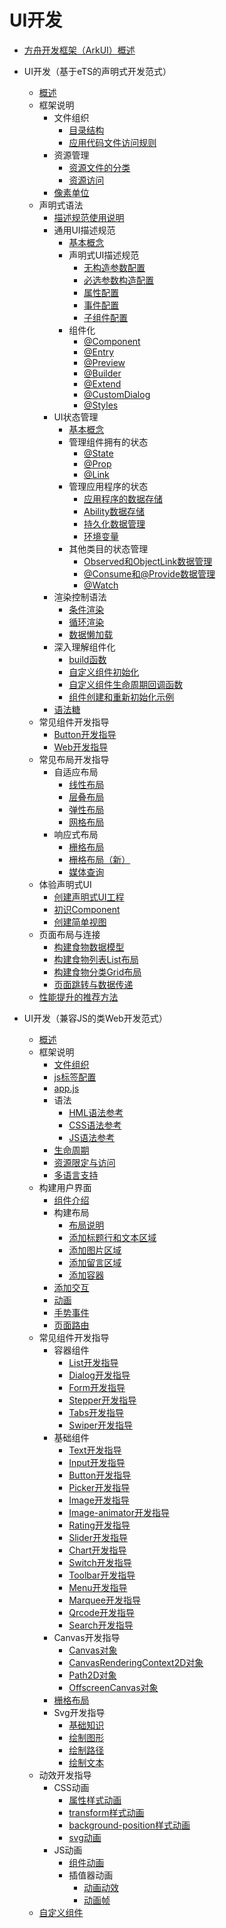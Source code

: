 # UI开发

- [方舟开发框架（ArkUI）概述](arkui-overview.md)
- UI开发（基于eTS的声明式开发范式）
    - [概述](ui-ts-overview.md)
    - 框架说明
        - 文件组织
            - [目录结构](ts-framework-directory.md)
            - [应用代码文件访问规则](ts-framework-file-access-rules.md)
        - 资源管理
            - [资源文件的分类](ui-ts-basic-resource-file-categories.md)
            - [资源访问](ts-resource-access.md)
        - [像素单位](ts-pixel-units.md)
    - 声明式语法
        - [描述规范使用说明](ts-syntax-intro.md)
        - 通用UI描述规范
            - [基本概念](ts-general-ui-concepts.md)
            - 声明式UI描述规范
                - [无构造参数配置](ts-parameterless-configuration.md)
                - [必选参数构造配置](ts-configuration-with-mandatory-parameters.md)
                - [属性配置](ts-attribution-configuration.md)
                - [事件配置](ts-event-configuration.md)
                - [子组件配置](ts-child-component-configuration.md)
            - 组件化
                - [@Component](ts-component-based-component.md)
                - [@Entry](ts-component-based-entry.md)
                - [@Preview](ts-component-based-preview.md)
                - [@Builder](ts-component-based-builder.md)
                - [@Extend](ts-component-based-extend.md)
                - [@CustomDialog](ts-component-based-customdialog.md)
                - [@Styles](ts-component-based-styles.md)
        - UI状态管理
            - [基本概念](ts-ui-state-mgmt-concepts.md)
            - 管理组件拥有的状态
                - [@State](ts-component-states-state.md)
                - [@Prop](ts-component-states-prop.md)
                - [@Link](ts-component-states-link.md)
            - 管理应用程序的状态
                - [应用程序的数据存储](ts-application-states-appstorage.md)
                - [Ability数据存储](ui-ts-local-storage.md)
                - [持久化数据管理](ts-application-states-apis-persistentstorage.md)
                - [环境变量](ts-application-states-apis-environment.md)
            - 其他类目的状态管理
                - [Observed和ObjectLink数据管理](ts-other-states-observed-objectlink.md)
                - [@Consume和@Provide数据管理](ts-other-states-consume-provide.md)
                - [@Watch](ts-other-states-watch.md)
        - 渲染控制语法
            - [条件渲染](ts-rending-control-syntax-if-else.md)
            - [循环渲染](ts-rending-control-syntax-foreach.md)
            - [数据懒加载](ts-rending-control-syntax-lazyforeach.md)
        - 深入理解组件化
            - [build函数](ts-function-build.md)
            - [自定义组件初始化](ts-custom-component-initialization.md)
            - [自定义组件生命周期回调函数](ts-custom-component-lifecycle-callbacks.md)
            - [组件创建和重新初始化示例](ts-component-creation-re-initialization.md)
        - [语法糖](ts-syntactic-sugar.md)
    - 常见组件开发指导
        - [Button开发指导](ui-ts-basic-components-button.md)
        - [Web开发指导](ui-ts-components-web.md)
    - 常见布局开发指导
        - 自适应布局
            - [线性布局](ui-ts-layout-linear.md)
            - [层叠布局](ui-ts-layout-stack.md)
            - [弹性布局](ui-ts-layout-flex.md)
            - [网格布局](ui-ts-layout-grid.md)
        - 响应式布局
            - [栅格布局](ui-ts-layout-grid-container.md)
            - [栅格布局（新）](ui-ts-layout-grid-container-new.md)
            - [媒体查询](ui-ts-layout-mediaquery.md)
    - 体验声明式UI
        - [创建声明式UI工程](ui-ts-creating-project.md)
        - [初识Component](ui-ts-components.md)
        - [创建简单视图](ui-ts-creating-simple-page.md)
    - 页面布局与连接
        - [构建食物数据模型](ui-ts-building-data-model.md)
        - [构建食物列表List布局](ui-ts-building-category-list-layout.md)
        - [构建食物分类Grid布局](ui-ts-building-category-grid-layout.md)
        - [页面跳转与数据传递](ui-ts-page-redirection-data-transmission.md)
    - [性能提升的推荐方法](ts-performance-improvement-recommendation.md)
    
- UI开发（兼容JS的类Web开发范式）
    - [概述](ui-js-overview.md)
    - 框架说明
        - [文件组织](js-framework-file.md)
        - [js标签配置](js-framework-js-tag.md)
        - [app.js](js-framework-js-file.md)
        - 语法
            - [HML语法参考](js-framework-syntax-hml.md)
            - [CSS语法参考](js-framework-syntax-css.md)
            - [JS语法参考](js-framework-syntax-js.md)
        - [生命周期](js-framework-lifecycle.md)
        - [资源限定与访问](js-framework-resource-restriction.md)
        - [多语言支持](js-framework-multiple-languages.md)
    - 构建用户界面
        - [组件介绍](ui-js-building-ui-component.md)
        - 构建布局
            - [布局说明](ui-js-building-ui-layout-intro.md)
            - [添加标题行和文本区域](ui-js-building-ui-layout-text.md)
            - [添加图片区域](ui-js-building-ui-layout-image.md)
            - [添加留言区域](ui-js-building-ui-layout-comment.md)
            - [添加容器](ui-js-building-ui-layout-external-container.md)
        - [添加交互](ui-js-building-ui-interactions.md)
        - [动画](ui-js-building-ui-animation.md)
        - [手势事件](ui-js-building-ui-event.md)
        - [页面路由](ui-js-building-ui-routes.md)
    - 常见组件开发指导
        - 容器组件
            - [List开发指导](ui-js-components-list.md)
            - [Dialog开发指导](ui-js-components-dialog.md)
            - [Form开发指导](ui-js-components-form.md)
            - [Stepper开发指导](ui-js-components-stepper.md)
            - [Tabs开发指导](ui-js-component-tabs.md)
            - [Swiper开发指导](ui-js-components-swiper.md)
        - 基础组件
            - [Text开发指导](ui-js-components-text.md)
            - [Input开发指导](ui-js-components-input.md)
            - [Button开发指导](ui-js-components-button.md)
            - [Picker开发指导](ui-js-components-picker.md)
            - [Image开发指导](ui-js-components-images.md)
            - [Image-animator开发指导](ui-js-components-image-animator.md)
            - [Rating开发指导](ui-js-components-rating.md)
            - [Slider开发指导](ui-js-components-slider.md)
            - [Chart开发指导](ui-js-components-chart.md)
            - [Switch开发指导](ui-js-components-switch.md)
            - [Toolbar开发指导](ui-js-components-toolbar.md)
            - [Menu开发指导](ui-js-components-menu.md)
            - [Marquee开发指导](ui-js-components-marquee.md)
            - [Qrcode开发指导](ui-js-components-qrcode.md)
            - [Search开发指导](ui-js-components-search.md)
        - Canvas开发指导
            - [Canvas对象](ui-js-components-canvas.md)
            - [CanvasRenderingContext2D对象](ui-js-components-canvasrenderingcontext2d.md)
            - [Path2D对象](ui-js-components-path2d.md)
            - [OffscreenCanvas对象](ui-js-components-offscreencanvas.md)
        - [栅格布局](ui-js-components-grid.md)
        - Svg开发指导
            - [基础知识](ui-js-components-svg-overview.md)
            - [绘制图形](ui-js-components-svg-graphics.md)
            - [绘制路径](ui-js-components-svg-path.md)
            - [绘制文本](ui-js-components-svg-text.md)
    - 动效开发指导
        - CSS动画
            - [属性样式动画](ui-js-animate-attribute-style.md)
            - [transform样式动画](ui-js-animate-transform.md)
            - [background-position样式动画](ui-js-animate-background-position-style.md)
            - [svg动画](ui-js-animate-svg.md)
        - JS动画
            - [组件动画](ui-js-animate-component.md)
            - 插值器动画
                - [动画动效](ui-js-animate-dynamic-effects.md)
                - [动画帧](ui-js-animate-frame.md)
    - [自定义组件](ui-js-custom-components.md)